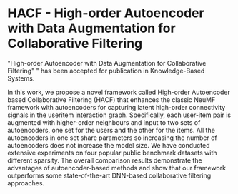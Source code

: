 # HACF - High-order Autoencoder with Data Augmentation for Collaborative Filtering
"High-order Autoencoder with Data Augmentation for Collaborative Filtering" " has been accepted for publication in Knowledge-Based Systems.

In this work, we propose a novel framework called High-order Autoencoder based Collaborative Filtering (HACF) that enhances the classic
NeuMF framework with autoencoders for capturing latent high-order connectivity signals in the useritem
interaction graph. Specifically, each user-item pair is augmented with higher-order neighbours
and input to two sets of autoencoders, one set for the users and the other for the items. All the autoencoders
in one set share parameters so increasing the number of autoencoders does not increase
the model size.
We have conducted extensive experiments on four popular public benchmark datasets with different
sparsity. The overall comparison results demonstrate the advantages of autoencoder-based
methods and show that our framework outperforms some state-of-the-art DNN-based collaborative
filtering approaches.
